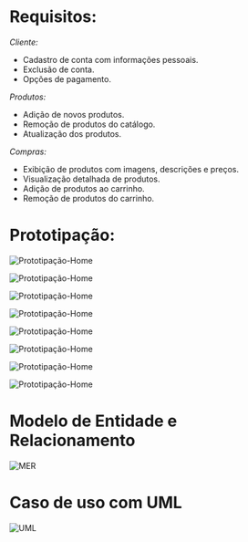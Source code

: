 # Requisitos: 

*Cliente:*
- Cadastro de conta com informações pessoais.
- Exclusão de conta.
- Opções de pagamento.

*Produtos:*
- Adição de novos produtos.
- Remoção de produtos do catálogo.
- Atualização dos produtos.

*Compras:*
- Exibição de produtos com imagens, descrições e preços.
- Visualização detalhada de produtos.
- Adição de produtos ao carrinho.
- Remoção de produtos do carrinho.

# Prototipação:

![Prototipação-Home](documentacao/prototipacao/Tela_login_padrao.png)



![Prototipação-Home](documentacao/prototipacao/tipo_de_cadastro.png)




![Prototipação-Home](documentacao/prototipacao/cadastro_estudante.png)



![Prototipação-Home](documentacao/prototipacao/cadastro_fornecedor.png)



![Prototipação-Home](documentacao/prototipacao/cadastro_pessoa_fisica.png)



![Prototipação-Home](documentacao/prototipacao/cadastro_pessoa_juridica.png)



![Prototipação-Home](documentacao/prototipacao/cadastro_professor.png)



![Prototipação-Home](documentacao/prototipacao/Tela_login_padrao.png)


# Modelo de Entidade e Relacionamento

![MER](documentacao/mer/Banco.jpg)

# Caso de uso com UML

![UML](documentacao/uml/uml.png)
